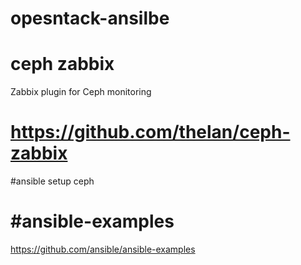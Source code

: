 # opesntack-ansilbe
ceph zabbix
===========
Zabbix plugin for Ceph monitoring

https://github.com/thelan/ceph-zabbix
===========
#ansible setup ceph

#ansible-examples
=====================
https://github.com/ansible/ansible-examples
